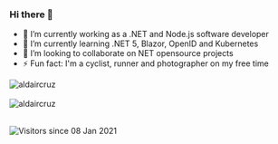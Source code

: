 ### Hi there 👋


- 🔭 I’m currently working as a .NET and Node.js software developer
- 🌱 I’m currently learning .NET 5, Blazor, OpenID and Kubernetes
- 👯 I’m looking to collaborate on NET opensource projects
- ⚡ Fun fact: I'm a cyclist, runner and photographer on my free time

<div>
  <img align="center" src="https://github-readme-stats.vercel.app/api?username=aldaircruz&show_icons=true&theme=dark" alt="aldaircruz" />
<div/>
<br />
  
<div>
  <img align="center" src="https://github-readme-stats.vercel.app/api/top-langs/?username=aldaircruz&layout=compact&hide=html&theme=dark" alt="aldaircruz" />
<div/>
<br />

![Visitors since 08 Jan 2021](http://estruyf-github.azurewebsites.net/api/VisitorHit?user=aldaircruz&repo=aldaircruz&countColor=%237B1E7A)
<!--
Here are some ideas to get you started:

- 🔭 I’m currently working on ...
- 🌱 I’m currently learning ...
- 👯 I’m looking to collaborate on ...
- 🤔 I’m looking for help with ...
- 💬 Ask me about ...
- 📫 How to reach me: ...
- 😄 Pronouns: ...
- ⚡ Fun fact: ...
-->
